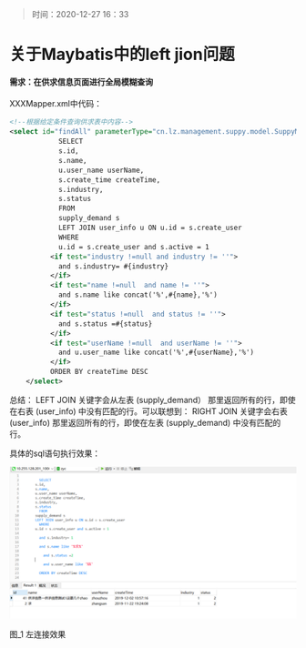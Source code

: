 > 时间：2020-12-27  16：33

# 关于Maybatis中的left jion问题

#### 需求：在供求信息页面进行全局模糊查询

XXXMapper.xml中代码：

```xml
<!--根据给定条件查询供求表中内容-->	
<select id="findAll" parameterType="cn.lz.management.suppy.model.SuppyModelVo" resultType="cn.lz.management.suppy.model.SuppyModelVo">
			SELECT
			s.id,
			s.name,
			u.user_name userName,
			s.create_time createTime,
			s.industry,
			s.status 
		    FROM
			supply_demand s
			LEFT JOIN user_info u ON u.id = s.create_user 
		    WHERE
			u.id = s.create_user and s.active = 1 
		  <if test="industry !=null and industry != ''">
		  	and s.industry= #{industry}
		  </if>
		  <if test="name !=null  and name != ''">
		  	and s.name like concat('%',#{name},'%')
		  </if>
	      <if test="status !=null  and status != ''">
	      	and s.status =#{status}
	      </if>
	      <if test="userName !=null  and userName != ''">
	      	and u.user_name like concat('%',#{userName},'%')
	      </if>
	      ORDER BY createTime DESC
	</select>
```

总结： LEFT JOIN 关键字会从左表 (supply_demand） 那里返回所有的行，即使在右表 (user_info) 中没有匹配的行。可以联想到： RIGHT JOIN 关键字会右表 (user_info) 那里返回所有的行，即使在左表 (supply_demand) 中没有匹配的行。  

具体的sql语句执行效果：

![1587628437072](images/1587628437072.png)

图_1 左连接效果